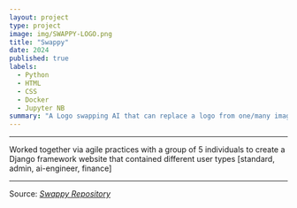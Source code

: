 ```yaml
---
layout: project
type: project
image: img/SWAPPY-LOGO.png
title: "Swappy"
date: 2024
published: true
labels:
  - Python
  - HTML
  - CSS
  - Docker
  - Jupyter NB
summary: "A Logo swapping AI that can replace a logo from one/many images using a model trained on the new logo"
---
```


<hr>
Worked together via agile practices with a group of 5 individuals to create a Django framework website that contained different user types [standard, admin, ai-engineer, finance]
<hr>

Source: <a href="https://github.com/jogarces/ics-313-text-game"><i class="large github icon ">Swappy Repository</i></a>
 

